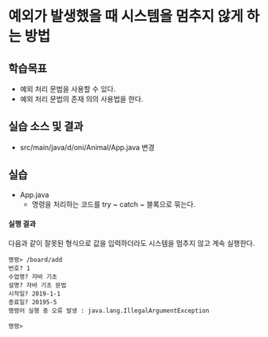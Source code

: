 #  예외가 발생했을 때 시스템을 멈추지 않게 하는 방법

## 학습목표

- 예외 처리 문법을 사용할 수 있다.
- 예외 처리 문법의 존재 의의 사용법을 한다.

## 실습 소스 및 결과
- src/main/java/d/oni/Animal/App.java 변경

## 실습  


- App.java
    - 명령을 처리하는 코드를 try ~ catch ~ 블록으로 묶는다.

#### 실행 결과

다음과 같이 잘못된 형식으로 값을 입력하더라도 시스템을 멈추지 않고 계속 실행한다.
```
명령> /board/add
번호? 1
수업명? 자바 기초
설명? 자바 기초 문법
시작일? 2019-1-1
종료일? 20195-5
명령어 실행 중 오류 발생 : java.lang.IllegalArgumentException

명령> 
```
